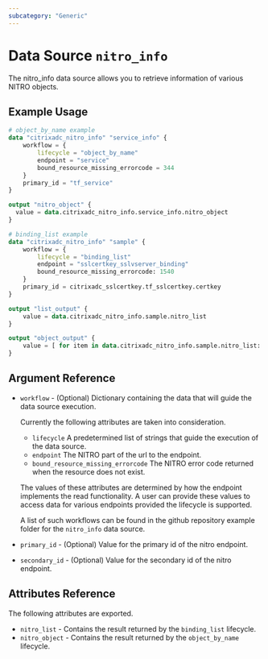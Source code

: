```yaml
---
subcategory: "Generic"
---
```


# Data Source `nitro_info`

The nitro_info data source allows you to retrieve information of various NITRO objects.

## Example Usage

```terraform
# object_by_name example
data "citrixadc_nitro_info" "service_info" {
    workflow = {
        lifecycle = "object_by_name"
        endpoint = "service"
        bound_resource_missing_errorcode = 344
    }
    primary_id = "tf_service"
}

output "nitro_object" {
  value = data.citrixadc_nitro_info.service_info.nitro_object
}

# binding_list example
data "citrixadc_nitro_info" "sample" {
    workflow = {
        lifecycle = "binding_list"
        endpoint = "sslcertkey_sslvserver_binding"
        bound_resource_missing_errorcode: 1540
    }
    primary_id = citrixadc_sslcertkey.tf_sslcertkey.certkey
}

output "list_output" {
    value = data.citrixadc_nitro_info.sample.nitro_list
}

output "object_output" {
    value = [ for item in data.citrixadc_nitro_info.sample.nitro_list: item.object ]
}
```

## Argument Reference
* `workflow` - (Optional) Dictionary containing the data that will guide the data source execution.

    Currently the following attributes are taken into consideration.

    * `lifecycle` A predetermined list of strings that guide the execution of the data source.
    * `endpoint` The NITRO part of the url to the endpoint.
    * `bound_resource_missing_errorcode` The NITRO error code returned when the resource does not exist.

    The values of these attributes are determined by how the endpoint implements the read functionality.
    A user can provide these values to access data for various endpoints provided the lifecycle is supported.

    A list of such workflows can be found in the github repository example folder for the `nitro_info` data source.

* `primary_id` - (Optional) Value for the primary id of the nitro endpoint.
* `secondary_id` - (Optional) Value for the secondary id of the nitro endpoint.

## Attributes Reference

The following attributes are exported.

* `nitro_list` -  Contains the result returned by the `binding_list` lifecycle.
* `nitro_object` -  Contains the result returned by the `object_by_name` lifecycle.

